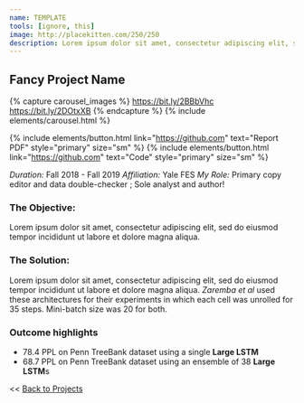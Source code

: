 ```yaml
---
name: TEMPLATE
tools: [ignore, this]
image: http://placekitten.com/250/250
description: Lorem ipsum dolor sit amet, consectetur adipiscing elit, sed do eiusmod tempor incididunt ut labore et dolore magna aliqua.
---
```


## Fancy Project Name ##

{% capture carousel_images %}
https://bit.ly/2BBbVhc
https://bit.ly/2DOtxXB
{% endcapture %}
{% include elements/carousel.html %}

{% include elements/button.html link="https://github.com" text="Report PDF" style="primary" size="sm" %}
{% include elements/button.html link="https://github.com" text="Code" style="primary" size="sm" %}

*Duration:* Fall 2018 - Fall 2019
*Affiliation:* Yale FES
*My Role:* Primary copy editor and data double-checker ; Sole analyst and author!

### The Objective:

Lorem ipsum dolor sit amet, consectetur adipiscing elit, sed do eiusmod tempor incididunt ut labore et dolore magna aliqua.

### The Solution:

Lorem ipsum dolor sit amet, consectetur adipiscing elit, sed do eiusmod tempor incididunt ut labore et dolore magna aliqua. *Zaremba et al* used these architectures for their experiments in which each cell was unrolled for 35 steps. Mini-batch size was 20 for both.

### Outcome highlights
* 78.4 PPL on Penn TreeBank dataset using a single **Large LSTM**
* 68.7 PPL on Penn TreeBank dataset using an ensemble of 38 **Large LSTM**s

<< [Back to Projects](/projects/)